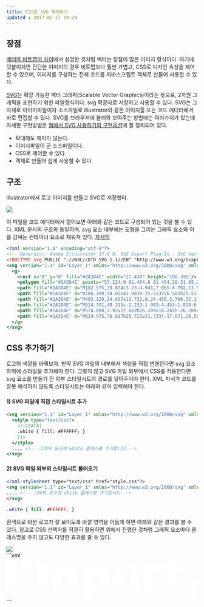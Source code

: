 ```yaml
---
title: CSS로 SVG 제어하기
updated : 2017-02-17 19:20
---
```


## 장점

[벡터와 비트맵의 차이](https://spoqa.github.io/2012/06/13/bitmap-vector.html)에서 설명한 것처럼 벡터는 장점이 많은 이미지 형식이다. 여기에 덧붙이자면 간단한 이미지의 경우 비트맵보다 훨씬 가볍고, CSS로 디자인 속성을 제어할 수 있으며, 이미지를 구성하는 전체 코드를 자바스크립트 객체로 만들어 사용할 수 있다.

[SVG](https://ko.wikipedia.org/wiki/%EC%8A%A4%EC%BC%80%EC%9D%BC%EB%9F%AC%EB%B8%94_%EB%B2%A1%ED%84%B0_%EA%B7%B8%EB%9E%98%ED%94%BD%EC%8A%A4)는 확장 가능한 벡터 그래픽(Scalable Vector Graphics)이라는 뜻으로, 2차원 그래픽을 표현하기 위한 파일형식이다. svg 확장자로 저장하고 사용할 수 있다. SVG는 그 자체로 이미지파일이자 소스파일로 Illustrator와 같은 이미지툴 또는 코드 에디터에서 바로 편집할 수 있다. SVG를 브라우저에 불러와 보여주는 방법에는 여러가지가 있는데 자세한 구현방법은 [웹에서 SVG 사용하기의 구현옵션](https://svgontheweb.com/ko/#implementation)에 잘 정리되어 있다.

* 확대해도 깨지지 않는다.
* 이미지파일이 곧 소스파일이다.
* CSS로 제어할 수 있다.
* 객체로 만들어 쉽게 사용할 수 있다.


<div class="divider"></div>

## 구조

Illustrator에서 로고 이미지를 만들고 SVG로 저장했다.

<div class="logo-example">
	<img src="{{ site.baseurl }}/assets/img/svg-by-css/iamport-logo.svg" />
</div>

이 파일을 코드 에디터에서 열어보면 아래와 같은 코드로 구성되어 있는 것을 볼 수 있다. XML 문서의 구조와 동일하며, svg 요소 내부에는 도형을 그리는 그래픽 요소와 이를 감싸는 컨테이너 요소로 채워져 있다. [자세히](http://mm.sookmyung.ac.kr/~sblim/lec/svg-smil02/svg02-03.htm)

```xml
<?xml version="1.0" encoding="utf-8"?>
<!-- Generator: Adobe Illustrator 17.0.0, SVG Export Plug-In . SVG Version: 6.00 Build 0)  -->
<!DOCTYPE svg PUBLIC "-//W3C//DTD SVG 1.1//EN" "http://www.w3.org/Graphics/SVG/1.1/DTD/svg11.dtd">
<svg version="1.1" id="Layer_1" xmlns="http://www.w3.org/2000/svg" xmlns:xlink="http://www.w3.org/1999/xlink" x="0px" y="0px" width="645.698px" height="136.753px" viewBox="0 0 645.698 136.753" enable-background="new 0 0 645.698 136.753" xml:space="preserve">
  <g>
    <rect x="0" y="0" fill="#2A3D4E" width="27.438" height="106.395"/>
    <polygon fill="#2A3D4E" points="57.224,0 81.454,0 81.454,20.31 65.277,45.395 50.096,45.395 57.224,20.31 	"/>
    <path fill="#2A3D4E" d="M182.575,39.834c3.23-4.941,7.065-8.702,11.508-11.294c4.439-2.589,9.322-3.883,14.642-3.883 c9.171,0,16.155,2.829,20.952,8.481c4.797,5.653,7.198,13.872,7.198,24.657v48.6h-25.653V64.779c0.044-0.62,0.08-1.261,0.107-1.925 c0.022-0.664,0.034-1.615,0.034-2.851c0-5.652-0.831-9.752-2.494-12.293c-1.662-2.54-4.347-3.813-8.052-3.813 c-4.845,0-8.588,1.995-11.225,5.984c-2.636,3.994-4.001,9.764-4.096,17.32v39.193h-25.653V64.779 c0-8.839-0.764-14.528-2.283-17.069c-1.518-2.54-4.229-3.813-8.123-3.813c-4.893,0-8.672,2.006-11.331,6.022 c-2.662,4.015-3.989,9.752-3.989,17.208v39.267H108.46V26.582h25.656v11.685c3.134-4.513,6.733-7.909,10.796-10.189 c4.06-2.282,8.54-3.421,13.433-3.421c5.509,0,10.379,1.331,14.609,3.99C177.18,31.309,180.388,35.037,182.575,39.834"/>
    <path fill="#2A3D4E" d="M286.189,94.85v41.903h-25.513V26.582h25.513v11.685c3.518-4.654,7.412-8.086,11.689-10.295 c4.277-2.212,9.189-3.315,14.75-3.315c9.837,0,17.905,3.909,24.232,11.722c6.313,7.814,9.47,17.877,9.47,30.181 c0,12.305-3.157,22.364-9.47,30.178c-6.327,7.816-14.395,11.722-24.232,11.722c-5.56,0-10.472-1.103-14.75-3.312 C293.601,102.939,289.707,99.507,286.189,94.85 M303.151,43.186c-5.465,0-9.654,2.006-12.581,6.022 c-2.92,4.015-4.381,9.797-4.381,17.353c0,7.552,1.461,13.337,4.381,17.353c2.927,4.016,7.116,6.021,12.581,6.021 c5.465,0,9.631-1.994,12.5-5.988c2.876-3.99,4.314-9.787,4.314-17.386c0-7.603-1.439-13.4-4.314-17.389 C312.782,45.182,308.616,43.186,303.151,43.186"/>
    <path fill="#2A3D4E" d="M403.129,24.657c13.732,0,24.455,3.706,32.176,11.118c7.722,7.411,11.578,17.673,11.578,30.785 s-3.857,23.374-11.578,30.785c-7.721,7.412-18.444,11.115-32.176,11.115c-13.776,0-24.55-3.703-32.316-11.115 c-7.772-7.411-11.651-17.673-11.651-30.785s3.878-23.374,11.651-30.785C378.58,28.363,389.354,24.657,403.129,24.657  M403.129,42.898c-5.649,0-9.971,2.032-12.935,6.095c-2.965,4.06-4.455,9.916-4.455,17.566c0,7.647,1.49,13.503,4.455,17.566 c2.964,4.06,7.286,6.091,12.935,6.091c5.56,0,9.809-2.031,12.758-6.091c2.942-4.063,4.418-9.919,4.418-17.566 c0-7.651-1.475-13.506-4.418-17.566C412.938,44.93,408.689,42.898,403.129,42.898"/>
    <path fill="#2A3D4E" d="M524.701,48.315c-2.233-1.043-4.453-1.818-6.659-2.316c-2.211-0.498-4.433-0.749-6.667-0.749 c-6.55,0-11.608,2.103-15.139,6.309c-3.541,4.204-5.311,10.226-5.311,18.064v36.771h-25.51V26.582h25.51v13.112 c3.282-5.225,7.042-9.038,11.29-11.438c4.255-2.4,9.352-3.599,15.295-3.599c0.856,0,1.777,0.037,2.772,0.107 c1.003,0.07,2.45,0.225,4.351,0.461L524.701,48.315z"/>
    <path fill="#2A3D4E" d="M574.008,3.92v22.662h26.289v18.241h-26.289v33.85c0,3.705,0.736,6.213,2.205,7.519 c1.474,1.309,4.396,1.961,8.769,1.961h13.112v18.241h-21.881c-10.074,0-17.205-2.102-21.41-6.305 c-4.21-4.204-6.304-11.343-6.304-21.416v-33.85h-12.685V26.582H548.5V3.92H574.008z"/>
    <path fill="#2A3D4E" d="M619.975,78.817h25.723v21.733l-17.671,26.582h-15.178l7.126-26.582V78.817z M619.975,26.582h25.723V54.16 h-25.723V26.582z"/>
  </g>
</svg>
```

<div class="divider"></div>


## CSS 추가하기

로고의 색깔을 바꿔보자. 만약 SVG 파일의 내부에서 색상을 직접 변경한다면 svg 요소 하위에 스타일을 추가해야 한다. 그렇지 않고 SVG 파일 외부에서 CSS를 적용한다면 svg 요소를 만들기 전 외부 스타일시트의 경로를 넣어주어야 한다. XML 파서가 코드를 잘못 해석하지 않도록 스타일시트는 아래와 같이 입력해야 한다.
#### 1) SVG 파일에 직접 스타일시트 추가
```xml
<svg version="1.1" id="Layer_1" xmlns="http://www.w3.org/2000/svg" xmlns:xlink="http://www.w3.org/1999/xlink">
  <style type="text/css">
    <![CDATA[
    .white { fill: #FFFFFF; }
    ]]>
  </style>
  .... <!-- 그래픽 요소에 white 클래스를 추가합니다 -->
</svg>
```
#### 2) SVG 파일 외부의 스타일시트 불러오기
```xml
<?xml-stylesheet type="text/css" href="style.css"?>
<svg version="1.1" id="Layer_1" xmlns="http://www.w3.org/2000/svg" xmlns:xlink="http://www.w3.org/1999/xlink">
.... <!-- 그래픽 요소에 white 클래스를 추가합니다 -->
</svg>
```
```css
.white { fill: #FFFFFF; }
```
흰색으로 바뀐 로고가 잘 보이도록 바깥 영역을 어둡게 하면 아래와 같은 결과를 볼 수 있다. 참고로 CSS 선택자를 적절히 활용하면 위에서 진행한 것처럼 그래픽 요소마다 클래스명을 주지 않고도 다양한 효과를 줄 수 있다.
<div class="logo-example dk">
	<img src="{{ site.baseurl }}/assets/img/svg-by-css/iamport-logo-lt.svg" />
</div>
```xml
<?xml version="1.0" encoding="utf-8"?>
<!-- Generator: Adobe Illustrator 17.0.0, SVG Export Plug-In . SVG Version: 6.00 Build 0)  -->
<!DOCTYPE svg PUBLIC "-//W3C//DTD SVG 1.1//EN" "http://www.w3.org/Graphics/SVG/1.1/DTD/svg11.dtd">
<svg version="1.1" id="Layer_1" xmlns="http://www.w3.org/2000/svg" xmlns:xlink="http://www.w3.org/1999/xlink" x="0px" y="0px" width="645.698px" height="136.753px" viewBox="0 0 645.698 136.753" enable-background="new 0 0 645.698 136.753" xml:space="preserve">
  <style type="text/css">
  <![CDATA[
  svg * { fill: #FFFFFF!important; }
  ]]>
  </style>
  <g>
    <rect x="0" y="0" fill="#2A3D4E" width="27.438" height="106.395"/>
    <polygon fill="#2A3D4E" points="57.224,0 81.454,0 81.454,20.31 65.277,45.395 50.096,45.395 57.224,20.31 	"/>
    <path fill="#2A3D4E" d="M182.575,39.834c3.23-4.941,7.065-8.702,11.508-11.294c4.439-2.589,9.322-3.883,14.642-3.883 c9.171,0,16.155,2.829,20.952,8.481c4.797,5.653,7.198,13.872,7.198,24.657v48.6h-25.653V64.779c0.044-0.62,0.08-1.261,0.107-1.925 c0.022-0.664,0.034-1.615,0.034-2.851c0-5.652-0.831-9.752-2.494-12.293c-1.662-2.54-4.347-3.813-8.052-3.813 c-4.845,0-8.588,1.995-11.225,5.984c-2.636,3.994-4.001,9.764-4.096,17.32v39.193h-25.653V64.779 c0-8.839-0.764-14.528-2.283-17.069c-1.518-2.54-4.229-3.813-8.123-3.813c-4.893,0-8.672,2.006-11.331,6.022 c-2.662,4.015-3.989,9.752-3.989,17.208v39.267H108.46V26.582h25.656v11.685c3.134-4.513,6.733-7.909,10.796-10.189 c4.06-2.282,8.54-3.421,13.433-3.421c5.509,0,10.379,1.331,14.609,3.99C177.18,31.309,180.388,35.037,182.575,39.834"/>
    <path fill="#2A3D4E" d="M286.189,94.85v41.903h-25.513V26.582h25.513v11.685c3.518-4.654,7.412-8.086,11.689-10.295 c4.277-2.212,9.189-3.315,14.75-3.315c9.837,0,17.905,3.909,24.232,11.722c6.313,7.814,9.47,17.877,9.47,30.181 c0,12.305-3.157,22.364-9.47,30.178c-6.327,7.816-14.395,11.722-24.232,11.722c-5.56,0-10.472-1.103-14.75-3.312 C293.601,102.939,289.707,99.507,286.189,94.85 M303.151,43.186c-5.465,0-9.654,2.006-12.581,6.022 c-2.92,4.015-4.381,9.797-4.381,17.353c0,7.552,1.461,13.337,4.381,17.353c2.927,4.016,7.116,6.021,12.581,6.021 c5.465,0,9.631-1.994,12.5-5.988c2.876-3.99,4.314-9.787,4.314-17.386c0-7.603-1.439-13.4-4.314-17.389 C312.782,45.182,308.616,43.186,303.151,43.186"/>
    <path fill="#2A3D4E" d="M403.129,24.657c13.732,0,24.455,3.706,32.176,11.118c7.722,7.411,11.578,17.673,11.578,30.785 s-3.857,23.374-11.578,30.785c-7.721,7.412-18.444,11.115-32.176,11.115c-13.776,0-24.55-3.703-32.316-11.115 c-7.772-7.411-11.651-17.673-11.651-30.785s3.878-23.374,11.651-30.785C378.58,28.363,389.354,24.657,403.129,24.657  M403.129,42.898c-5.649,0-9.971,2.032-12.935,6.095c-2.965,4.06-4.455,9.916-4.455,17.566c0,7.647,1.49,13.503,4.455,17.566 c2.964,4.06,7.286,6.091,12.935,6.091c5.56,0,9.809-2.031,12.758-6.091c2.942-4.063,4.418-9.919,4.418-17.566 c0-7.651-1.475-13.506-4.418-17.566C412.938,44.93,408.689,42.898,403.129,42.898"/>
    <path fill="#2A3D4E" d="M524.701,48.315c-2.233-1.043-4.453-1.818-6.659-2.316c-2.211-0.498-4.433-0.749-6.667-0.749 c-6.55,0-11.608,2.103-15.139,6.309c-3.541,4.204-5.311,10.226-5.311,18.064v36.771h-25.51V26.582h25.51v13.112 c3.282-5.225,7.042-9.038,11.29-11.438c4.255-2.4,9.352-3.599,15.295-3.599c0.856,0,1.777,0.037,2.772,0.107 c1.003,0.07,2.45,0.225,4.351,0.461L524.701,48.315z"/>
    <path fill="#2A3D4E" d="M574.008,3.92v22.662h26.289v18.241h-26.289v33.85c0,3.705,0.736,6.213,2.205,7.519 c1.474,1.309,4.396,1.961,8.769,1.961h13.112v18.241h-21.881c-10.074,0-17.205-2.102-21.41-6.305 c-4.21-4.204-6.304-11.343-6.304-21.416v-33.85h-12.685V26.582H548.5V3.92H574.008z"/>
    <path fill="#2A3D4E" d="M619.975,78.817h25.723v21.733l-17.671,26.582h-15.178l7.126-26.582V78.817z M619.975,26.582h25.723V54.16 h-25.723V26.582z"/>
  </g>
</svg>
```



<div class="divider"></div>
